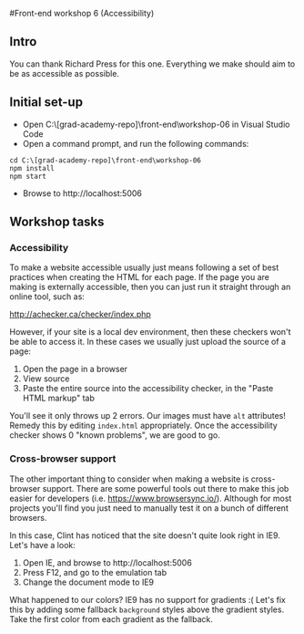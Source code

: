 #Front-end workshop 6 (Accessibility)
## Intro
You can thank Richard Press for this one. Everything we make should aim to be as accessible as possible.
## Initial set-up
* Open C:\\[grad-academy-repo]\front-end\workshop-06 in Visual Studio Code  
* Open a command prompt, and run the following commands:
```
cd C:\[grad-academy-repo]\front-end\workshop-06
npm install
npm start
```
* Browse to http://localhost:5006

## Workshop tasks
### Accessibility
To make a website accessible usually just means following a set of best practices when creating the HTML for each page. If the page you are making is externally accessible, then you can just run it straight through an online tool, such as:

http://achecker.ca/checker/index.php

However, if your site is a local dev environment, then these checkers won't be able to access it. In these cases we usually just upload the source of a page:

1. Open the page in a browser
1. View source
1. Paste the entire source into the accessibility checker, in the "Paste HTML markup" tab

You'll see it only throws up 2 errors. Our images must have `alt` attributes! Remedy this by editing `index.html` appropriately. Once the accessibility checker shows 0 "known problems", we are good to go.

### Cross-browser support
The other important thing to consider when making a website is cross-browser support. There are some powerful tools out there to make this job easier for developers (i.e. https://www.browsersync.io/). Although for most projects you'll find you just need to manually test it on a bunch of different browsers.

In this case, Clint has noticed that the site doesn't quite look right in IE9. Let's have a look:

1. Open IE, and browse to http://localhost:5006
1. Press F12, and go to the emulation tab
1. Change the document mode to IE9

What happened to our colors? IE9 has no support for gradients :( Let's fix this by adding some fallback `background` styles above the gradient styles. Take the first color from each gradient as the fallback.
